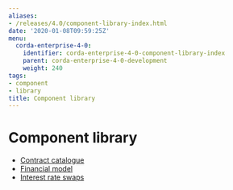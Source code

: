 ```yaml
---
aliases:
- /releases/4.0/component-library-index.html
date: '2020-01-08T09:59:25Z'
menu:
  corda-enterprise-4-0:
    identifier: corda-enterprise-4-0-component-library-index
    parent: corda-enterprise-4-0-development
    weight: 240
tags:
- component
- library
title: Component library
---
```



# Component library



* [Contract catalogue](contract-catalogue.md)
* [Financial model](financial-model.md)
* [Interest rate swaps](contract-irs.md)



